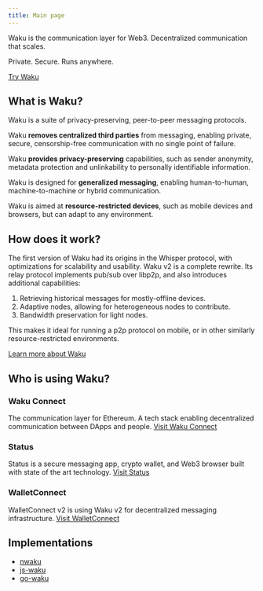 ```yaml
---
title: Main page
---
```


Waku is the communication layer for Web3. Decentralized communication that scales.

Private. Secure. Runs anywhere.

[Try Waku](https://waku.org/node)

## What is Waku?

Waku is a suite of privacy-preserving, peer-to-peer messaging protocols.

Waku **removes centralized third parties** from messaging,
enabling private, secure, censorship-free communication with no single point of failure.

Waku **provides privacy-preserving** capabilities, such as sender anonymity, metadata protection and unlinkability to personally identifiable information.

Waku is designed for **generalized messaging**, enabling human-to-human, machine-to-machine or hybrid communication.

Waku is aimed at **resource-restricted devices**, such as mobile devices and browsers, but can adapt to any environment.

## How does it work?

The first version of Waku had its origins in the Whisper protocol,
with optimizations for scalability and usability.
Waku v2 is a complete rewrite. Its relay protocol implements pub/sub over libp2p, and also introduces additional capabilities:

1. Retrieving historical messages for mostly-offline devices.
2. Adaptive nodes, allowing for heterogeneous nodes to contribute. 
3. Bandwidth preservation for light nodes.

This makes it ideal for running a p2p protocol on mobile, or in other similarly resource-restricted environments.

[Learn more about Waku](https://waku.org/about)

## Who is using Waku?

### Waku Connect

The communication layer for Ethereum. 
A tech stack enabling decentralized communication between DApps and people.
[Visit Waku Connect](https://wakuconnect.dev/)

### Status

Status is a secure messaging app, crypto wallet, and Web3 browser built with state of the art technology.
[Visit Status](https://status.im/)

### WalletConnect

WalletConnect v2 is using Waku v2 for decentralized messaging infrastructure.
[Visit WalletConnect](https://walletconnect.com/)

## Implementations

- [nwaku](/implementations/nim)
- [js-waku](/implementations/js)
- [go-waku](/implementations/go)
